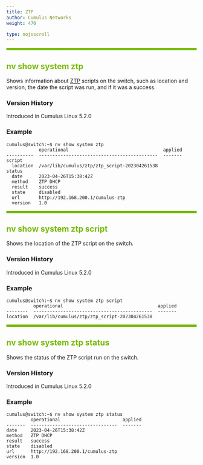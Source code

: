 ```yaml
---
title: ZTP
author: Cumulus Networks
weight: 470

type: nojsscroll
---
```

<style>
h { color: RGB(118,185,0)}
</style>
<HR STYLE="BORDER: DASHED RGB(118,185,0) 0.5PX;BACKGROUND-COLOR: RGB(118,185,0);HEIGHT: 4.0PX;"/>

## <h>nv show system ztp</h>

Shows information about <span class="a-tooltip">[ZTP](## "Zero Touch Provisioning")</span> scripts on the switch, such as location and version, the date the script was run, and if it was a success.

### Version History

Introduced in Cumulus Linux 5.2.0

### Example

```
cumulus@switch:~$ nv show system ztp
            operational                                   applied
----------  --------------------------------------------  -------
script                                                           
  location  /var/lib/cumulus/ztp/ztp_script-202304261538         
status                                                           
  date      2023-04-26T15:38:42Z                                 
  method    ZTP DHCP                                             
  result    success                                              
  state     disabled                                             
  url       http://192.168.200.1/cumulus-ztp                     
  version   1.0
```

<HR STYLE="BORDER: DASHED RGB(118,185,0) 0.5PX;BACKGROUND-COLOR: RGB(118,185,0);HEIGHT: 4.0PX;"/>

## <h>nv show system ztp script</h>

Shows the location of the ZTP script on the switch.

### Version History

Introduced in Cumulus Linux 5.2.0

### Example

```
cumulus@switch:~$ nv show system ztp script
          operational                                   applied
--------  --------------------------------------------  -------
location  /var/lib/cumulus/ztp/ztp_script-202304261538
```

<HR STYLE="BORDER: DASHED RGB(118,185,0) 0.5PX;BACKGROUND-COLOR: RGB(118,185,0);HEIGHT: 4.0PX;"/>

## <h>nv show system ztp status</h>

Shows the status of the ZTP script run on the switch.

### Version History

Introduced in Cumulus Linux 5.2.0

### Example

```
cumulus@switch:~$ nv show system ztp status
         operational                       applied
-------  --------------------------------  -------
date     2023-04-26T15:38:42Z                     
method   ZTP DHCP                                 
result   success                                  
state    disabled                                 
url      http://192.168.200.1/cumulus-ztp         
version  1.0
```
